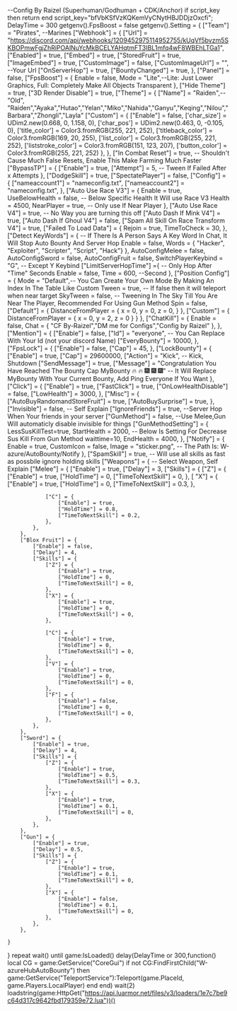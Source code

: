 --Config By Raizel (Superhuman/Godhuman + CDK/Anchor)
if script_key then
return
end
script_key="bfVbKSfVzKQKemVyCNytHBJDDjzOxcfi";
DelayTime = 300
getgenv().FpsBoost = false
getgenv().Setting = {
    ["Team"] = "Pirates", --Marines
    ["Webhook"] = {
        ["Url"] = "https://discord.com/api/webhooks/1209452975114952755/kUqVf5bvzm5SKBOPmwFgjZhRiPOAlNuYcMkBCELYAHqtmFT3IBL1mfq4wF8WBEhLTGa1",
        ["Enabled"] = true,
        ["Embed"] = true,
        ["StoredFruit"] = true,
        ["ImageEmbed"] = true,
        ["CustomImage"] = false,
        ["CustomImageUrl"] = "", --Your Url
        ["OnServerHop"] = true,
        ["BountyChanged"] = true,
    }, 
    ["Panel"] = false,
    ["FpsBoost"] = {
        Enable = false,
        Mode = "Lite",--Lite: Just Lower Graphics, Full: Completely Make All Objects Transparent
    },
    ["Hide Theme"] = true,
    ["3D Render Disable"] = true,
    ["Theme"] = {
        ["Name"] = "Raiden",--"Old", "Raiden","Ayaka","Hutao","Yelan","Miko","Nahida","Ganyu","Keqing","Nilou","Barbara","Zhongli","Layla"
        ["Custom"] = {
            ["Enable"] = false,
            ['char_size'] = UDim2.new(0.668, 0, 1.158, 0),
            ['char_pos'] = UDim2.new(0.463, 0, -0.105, 0),
            ['title_color'] = Color3.fromRGB(255, 221, 252),
            ['titleback_color'] = Color3.fromRGB(169, 20, 255),
            ['list_color'] = Color3.fromRGB(255, 221, 252),
            ['liststroke_color'] = Color3.fromRGB(151, 123, 207),
            ['button_color'] = Color3.fromRGB(255, 221, 252)
        },
    },
    ["In Combat Reset"] = true, -- Shouldn't Cause Much False Resets, Enable This Make Farming Much Faster
    ["BypassTP"] = {
        ["Enable"] = true,
        ["Attempt"] = 5, -- Tween If Failed After x Attempts
    },
    ["DodgeSkill"] = true,
    ["SpectatePlayer"] = false,
    ["Config"] = {
        ["nameaccount1"] = "nameconfig.txt",
        ["nameaccount2"] = "nameconfig.txt",
    },
    ["Auto Use Race V3"] = {
        Enable = true,
        UseBelowHealth = false, -- Below Specific Health It Will use Race V3
        Health = 4500,
        NearPlayer = true, -- Only use If Near Player
    },
    ["Auto Use Race V4"] = true, -- No Way you are turning this off
    ["Auto Dash If Mink V4"] = true,
    ["Auto Dash If Ghoul V4"] = false,
    ["Spam All Skill On Race Transform V4"] = true,
    ["Failed To Load Data"] = {
        Rejoin = true,
        TimeToCheck = 30,
    },
    ["Detect KeyWords"] = { -- If There Is A Person Says A Key Word In Chat, It Will Stop Auto Bounty And  Server Hop
        Enable = false,
        Words = { "Hacker", "Exploiter", "Scripter", "Script", "Hack"}
    },
    AutoConfigMelee = false,
    AutoConfigSword = false,
    AutoConfigFruit = false,
    SwitchPlayerKeybind = "G", -- Except Y Keybind
    ["LimitServerHopTime"] ={ -- Only Hop After "Time" Seconds
        Enable = false,
        Time = 600, --Second
    },
    ["Position Config"] = {
        Mode = "Default",-- You Can Create Your Own Mode By Making An Index In The Table Like Custom
        Tween = true, -- If false then it will teleport when near target
        SkyTween = false, -- Tweening In The Sky Till You Are Near The Player, Recommended For Using Gun Method
        Spin = false,
        ["Default"] = {
            DistanceFromPlayer = {
                x = 0, y = 0, z = 0,
            }
        },
        ["Custom"] = {
            DistanceFromPlayer = {
                x = 0, y = 2, z = 0
            }
        }
    },
    ["ChatKill"] = {
        Enable = false,
        Chat = {
            "CF By-Raizel","DM me for Configs","Config by Raizel"
        },
    },
    ["Mention"] = {
        ["Enable"] = false,
        ["Id"] = "everyone", -- You Can Replace With Your Id (not your discord Name)
        ["EveryBounty"] = 10000,
    },
    ["FpsLock"] = {
        ["Enable"] = false,
        ["Cap"] = 45,
    },
    ["LockBounty"] = {
        ["Enable"] = true,
        ["Cap"] = 29600000,
        ["Action"] = "Kick", -- Kick, Shutdown
        ["SendMessage"] = true,
        ["Message"] = "Congratulation You Have Reached The Bounty Cap MyBounty 🔥 🔥 :fireworks: :fireworks: :fireworks:" -- It Will Replace MyBounty With Your Current Bounty, Add Ping Everyone If You Want
    },
    ["Click"] = {
        ["Enable"] = true,
        ["FastClick"] = true,
        ["OnLowHealthDisable"] = false,
        ["LowHealth"] = 3000,
    },
    ["Misc"] = {
        ["AutoBuyRandomandStoreFruit"] = true,
        ["AutoBuySurprise"] = true,
    },
    ["Invisible"] = false, -- Self Explain
    ["IgnoreFriends"] = true, --Server Hop When Your friends in your server
    ["GunMethod"] = false, --Use Melee,Gun Will automaticly disable invisible for things
    ["GunMethodSetting"] = {
        LessSusKillTest=true,
        StartHealth = 2000, -- Below Is Setting For Decrease Sus Kill From Gun Method
        waittime=10,
        EndHealth = 4000,
    },
    ["Notify"] = {
        Enable = true,
        CustomIcon = false,
        Image = "sticker.png", -- The Path Is: W-azure/AutoBounty/Notify
    },
    ["SpamSkill"] = true, -- Will use all skills as fast as possbile ignore holding skills
    ["Weapons"] = { -- Select Weapon, Self Explain
        ["Melee"] = {
            ["Enable"] = true,
            ["Delay"] = 3,
            ["Skills"] = {
                ["Z"] = {
                    ["Enable"] = true,
                    ["HoldTime"] = 0,
                    ["TimeToNextSkill"] = 0,
                },
            [ "X"] = {
                    ["Enable"] = true,
                    ["HoldTime"] = 0,
                    ["TimeToNextSkill"] = 0.3,
                },

                ["C"] = {
                    ["Enable"] = true,
                    ["HoldTime"] = 0.8,
                    ["TimeToNextSkill"] = 0.2,
                },
            },
        },
        ["Blox Fruit"] = {
            ["Enable"] = false,
            ["Delay"] = 4,
            ["Skills"] = {
                ["Z"] = {
                    ["Enable"] = true,
                    ["HoldTime"] = 0,
                    ["TimeToNextSkill"] = 0,
                },
                ["X"] = {
                    ["Enable"] = true,
                    ["HoldTime"] = 0,
                    ["TimeToNextSkill"] = 0,
                },

                ["C"] = {
                    ["Enable"] = true,
                    ["HoldTime"] = 0,
                    ["TimeToNextSkill"] = 0,
                },
                ["V"] = {
                    ["Enable"] = true,
                    ["HoldTime"] = 0,
                    ["TimeToNextSkill"] = 0,
                },
                ["F"] = {
                    ["Enable"] = false,
                    ["HoldTime"] = 0,
                    ["TimeToNextSkill"] = 0,
                },
            },
        },
        ["Sword"] = {
            ["Enable"] = true,
            ["Delay"] = 4,
            ["Skills"] = {
                ["Z"] = {
                    ["Enable"] = true,
                    ["HoldTime"] = 0.5,
                    ["TimeToNextSkill"] = 0.3,
                },
                ["X"] = {
                    ["Enable"] = true,
                    ["HoldTime"] = 0.1,
                    ["TimeToNextSkill"] = 0,
                },
            },
        },
        ["Gun"] = {
            ["Enable"] = true,
            ["Delay"] = 0.5,
            ["Skills"] = {
                ["Z"] = {
                    ["Enable"] = true,
                    ["HoldTime"] = 0.1,
                    ["TimeToNextSkill"] = 0,
                },
                ["X"] = {
                    ["Enable"] = false,
                    ["HoldTime"] = 0.1,
                    ["TimeToNextSkill"] = 0,
                },
            },
        },

    }
}
repeat wait()
until game:IsLoaded()
delay(DelayTime or 300,function()
    local CG = game:GetService("CoreGui")
    if not CG:FindFirstChild("W-azureHubAutoBounty") then
       game:GetService("TeleportService"):Teleport(game.PlaceId, game.Players.LocalPlayer)
    end
end)
wait(2)
loadstring(game:HttpGet("https://api.luarmor.net/files/v3/loaders/1e7c7be9c64d317c9642fbd179359e72.lua"))()
